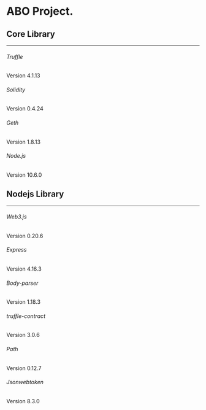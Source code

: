 # ABO Project.

## Core Library
---
###### Truffle
Version 4.1.13

###### Solidity
Version 0.4.24

###### Geth
Version 1.8.13

###### Node.js
Version 10.6.0

## Nodejs Library
---
###### Web3.js
Version 0.20.6

###### Express
Version 4.16.3

###### Body-parser
Version 1.18.3

###### truffle-contract
Version 3.0.6

###### Path
Version 0.12.7

###### Jsonwebtoken
Version 8.3.0